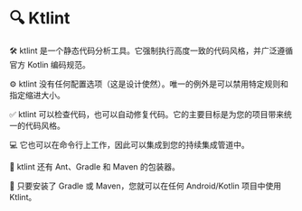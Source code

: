# 🔍 Ktlint

🛠️ ktlint 是一个静态代码分析工具。它强制执行高度一致的代码风格，并广泛遵循官方 Kotlin 编码规范。

⚙️ ktlint 没有任何配置选项（这是设计使然）。唯一的例外是可以禁用特定规则和指定缩进大小。

✅ ktlint 可以检查代码，也可以自动修复代码。它的主要目标是为您的项目带来统一的代码风格。

💻 它也可以在命令行上工作，因此可以集成到您的持续集成管道中。

🔧 ktlint 还有 Ant、Gradle 和 Maven 的包装器。

📱 只要安装了 Gradle 或 Maven，您就可以在任何 Android/Kotlin 项目中使用 Ktlint。